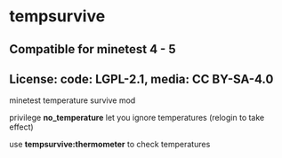 # tempsurvive
## Compatible for minetest 4 - 5
## License: code: LGPL-2.1, media: CC BY-SA-4.0



minetest temperature survive mod

privilege **no_temperature** let you ignore temperatures (relogin to take effect)

use **tempsurvive:thermometer** to check temperatures
